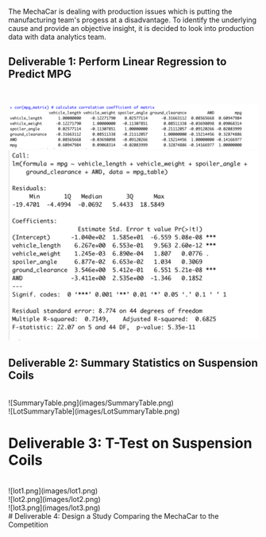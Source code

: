 The MechaCar is dealing with production issues which is putting the manufacturing team's progess at a disadvantage. To identify the underlying cause and provide an objective insight, it is decided to look into production data with data analytics team.

## Deliverable 1: Perform Linear Regression to Predict MPG
<br>

![CorrelationCoefficientMatrix1.png](images/CorrelationCoefficientMatrix1.png)
<br>
![CorrelationCoefficientMatrix2.png](images/CorrelationCoefficientMatrix2.png)

## Deliverable 2: Summary Statistics on Suspension Coils
<br>
![SummaryTable.png](images/SummaryTable.png)
<br>
![LotSummaryTable](images/LotSummaryTable.png)
<br>

# Deliverable 3: T-Test on Suspension Coils
<br>
![lot1.png](images/lot1.png)
<br>
![lot2.png](images/lot2.png)
<br>
![lot3.png](images/lot3.png)
<br>
# Deliverable 4: Design a Study Comparing the MechaCar to the Competition